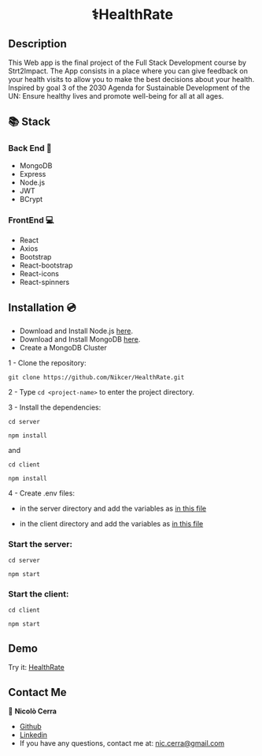 <h1 align="center">⚕️HealthRate</h1>

## Description

This Web app is the final project of the Full Stack Development course by Strt2Impact. The App consists in a place where you can give feedback on your health visits to allow you to make the best decisions about your health. Inspired by goal 3 of the 2030 Agenda for Sustainable Development
of the UN: Ensure healthy lives and promote well-being for all at all ages.

## 📚 Stack

### Back End 📂

- MongoDB
- Express
- Node.js
- JWT
- BCrypt

### FrontEnd 💻

- React
- Axios
- Bootstrap
- React-bootstrap
- React-icons
- React-spinners

## Installation 💿

- Download and Install Node.js [here](https://nodejs.org/en/download).
- Download and Install MongoDB [here](https://www.mongodb.com/try/download/community).
- Create a MongoDB Cluster

1 - Clone the repository:

`git clone https://github.com/Nikcer/HealthRate.git`

2 - Type `cd <project-name>` to enter the project directory.

3 - Install the dependencies:

`cd server`

`npm install`

and

`cd client`

`npm install`

4 - Create .env files:

- in the server directory and add the variables as [in this file](https://github.com/Nikcer/HealthRate/blob/master/server/.env.example)

- in the client directory and add the variables as [in this file](https://github.com/Nikcer/HealthRate/blob/master/client/.env.example)

### Start the server:

`cd server`

`npm start`

### Start the client:

`cd client`

`npm start`

## Demo

Try it: [HealthRate](https://health-rate.vercel.app)

## Contact Me

👤 **Nicolò Cerra**

- [Github](https://github.com/Nikcer)
- [Linkedin](https://www.linkedin.com/in/nicol%C3%B2-cerra-492325231/)
- If you have any questions, contact me at: nic.cerra@gmail.com
